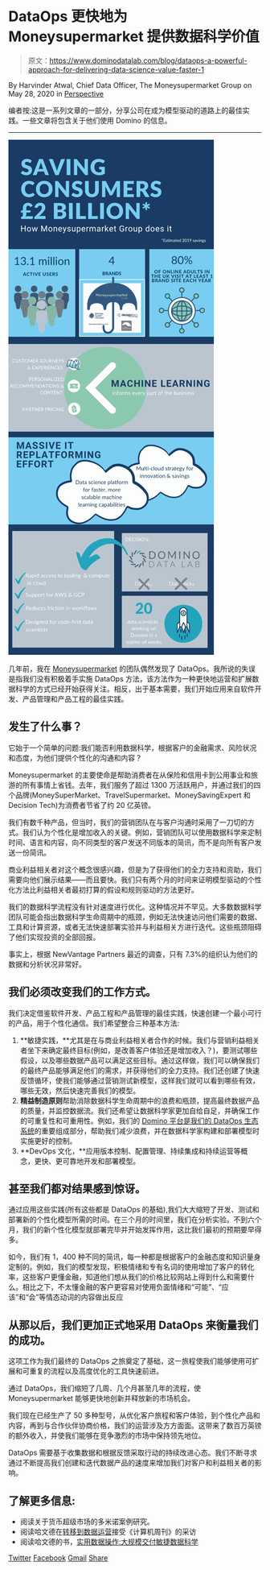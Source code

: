 # DataOps 更快地为 Moneysupermarket 提供数据科学价值

> 原文：<https://www.dominodatalab.com/blog/dataops-a-powerful-approach-for-delivering-data-science-value-faster-1>

By Harvinder Atwal, Chief Data Officer, The Moneysupermarket Group on May 28, 2020 in [Perspective](/blog/perspective/)

编者按:这是一系列文章的一部分，分享公司在成为模型驱动的道路上的最佳实践。一些文章将包含关于他们使用 Domino 的信息。

* * *

[![Moneysupermarket infographic](img/87d2980bc481c3fbbe27a84efb50f3d7.png)](/customers/moneysupermarket/)

几年前，我在 [Moneysupermarket](https://www.moneysupermarket.com/) 的团队偶然发现了 DataOps。我所说的失误是指我们没有积极着手实施 DataOps 方法，该方法作为一种更快地运营和扩展数据科学的方式已经开始获得关注。相反，出于基本需要，我们开始应用来自软件开发、产品管理和产品工程的最佳实践。

## 发生了什么事？

它始于一个简单的问题:我们能否利用数据科学，根据客户的金融需求、风险状况和态度，为他们提供个性化的沟通和内容？

Moneysupermarket 的主要使命是帮助消费者在从保险和信用卡到公用事业和旅游的所有事情上省钱。去年，我们服务了超过 1300 万活跃用户，并通过我们的四个品牌(MoneySuperMarket、TravelSupermarket、MoneySavingExpert 和 Decision Tech)为消费者节省了约 20 亿英镑。

我们有数千种产品，但当时，我们的营销团队在与客户沟通时采用了一刀切的方式。我们认为个性化是增加收入的关键。例如，营销团队可以使用数据科学来定制时间、语言和内容，向不同类型的客户发送不同版本的简讯，而不是向所有客户发送一份简讯。

商业利益相关者对这个概念很感兴趣，但是为了获得他们的全力支持和资助，我们需要向他们展示结果——而且要快。我们只有两个月的时间来证明模型驱动的个性化方法比利益相关者最初打算的假设和规则驱动的方法更好。

我们的数据科学流程没有针对速度进行优化。这种情况并不罕见。大多数数据科学团队可能会指出数据科学生命周期中的瓶颈，例如无法快速访问他们需要的数据、工具和计算资源，或者无法快速部署实验并与利益相关方进行迭代。这些瓶颈阻碍了他们实现投资的全部回报。

事实上，根据 NewVantage Partners 最近的调查，只有 7.3%的组织认为他们的数据和分析状况非常好。

## 我们必须改变我们的工作方式。

我们决定借鉴软件开发、产品工程和产品管理的最佳实践，快速创建一个最小可行的产品，用于个性化通信。我们希望整合三种基本方法:

1.  **敏捷实践，**尤其是在与商业利益相关者合作的时候。我们与营销利益相关者坐下来确定最终目标(例如，是改善客户体验还是增加收入？)，要测试哪些假设，以及哪些数据产品可以满足这些目标。通过这样做，我们可以确保我们的最终产品能够满足他们的需求，并获得他们的全力支持。我们还创建了快速反馈循环，使我们能够通过营销测试新模型，这样我们就可以看到哪些有效，哪些无效，然后快速完善我们的模型。
2.  **精益制造原则**帮助消除数据科学生命周期中的浪费和瓶颈，提高最终数据产品的质量，并监控数据流。我们还希望让数据科学家更加自给自足，并确保工作的可重复性和可重用性。例如，我们的 [Domino 平台是我们的 DataOps 生态系统](https://www.dominodatalab.com/customers/moneysupermarket/)的重要组成部分，帮助我们减少浪费，并在数据科学家构建和部署模型时实施更好的控制。
3.  **DevOps 文化，**应用版本控制、配置管理、持续集成和持续运营等概念，更快、更可靠地开发和部署模型。

## 甚至我们都对结果感到惊讶。

通过应用这些实践(所有这些都是 DataOps 的基础),我们大大缩短了开发、测试和部署新的个性化模型所需的时间。在三个月的时间里，我们在分析实验。不到六个月，我们的新个性化模型就部署完毕并开始发挥作用，这比我们最初的预期要早得多。

如今，我们有 1，400 种不同的简讯，每一种都是根据客户的金融态度和知识量身定制的。例如，我们的模型发现，积极情绪和专有名词的使用增加了客户的转化率，这些客户更懂金融，知道他们想从我们的价格比较网站上得到什么和需要什么。相比之下，不太懂金融的客户更容易对使用负面情绪和“可能”、“应该”和“会”等情态动词的内容做出反应

## 从那以后，我们更加正式地采用 DataOps 来衡量我们的成功。

这项工作为我们最终的 DataOps 之旅奠定了基础，这一旅程使我们能够使用可扩展和可重复的流程以及高度优化的工具快速前进。

通过 DataOps，我们缩短了几周、几个月甚至几年的流程，使 Moneysupermarket 能够更快地创新并释放新的市场机会。

我们现在已经生产了 50 多种型号，从优化客户旅程和客户体验，到个性化产品和内容，再到与合作伙伴协商价格，我们的运营涉及方方面面。这带来了数百万英镑的额外收入，并使我们能够在竞争激烈的市场中保持领先地位。

DataOps 需要基于收集数据和根据反馈采取行动的持续改进心态。我们不断寻求通过不断提高我们创建和迭代数据产品的速度来增加我们对客户和利益相关者的影响。

## 了解更多信息:

*   阅读关于货币超级市场的多米诺案例研究。
*   阅读哈文德在[转移到数据运营](https://www.computerweekly.com/news/252457136/Interview-Moving-to-DataOps)接受《计算机周刊》的采访
*   阅读哈文德的书，[实用数据操作:大规模交付敏捷数据科学](https://www.amazon.com/Practical-DataOps-Delivering-Agile-Science/dp/1484251032/ref=sr_1_1?keywords=practical+dataops&qid=1583869615&sr=8-1)

[Twitter](/#twitter) [Facebook](/#facebook) [Gmail](/#google_gmail) [Share](https://www.addtoany.com/share#url=https%3A%2F%2Fwww.dominodatalab.com%2Fblog%2Fdataops-a-powerful-approach-for-delivering-data-science-value-faster-1%2F&title=DataOps%3A%20A%20powerful%20approach%20for%20delivering%20data%20science%20value%20faster)